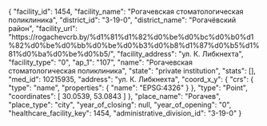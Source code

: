 {
    "facility_id": 1454,
    "facility_name": "Рогачевская стоматологическая поликлиника",
    "district_id": "3-19-0",
    "district_name": "Рогачёвский район",
    "facility_url": "https:\/\/rogachevcrb.by\/%d1%81%d1%82%d0%be%d0%bc%d0%b0%d1%82%d0%be%d0%bb%d0%be%d0%b3%d0%b8%d1%87%d0%b5%d1%81%d0%ba%d0%be%d0%b5\/",
    "facility_address": "ул. К. Либкнехта",
    "facility_type": "0",
    "ap_1": "107",
    "name": "Рогачевская стоматологическая поликлиника",
    "state": "private institution",
    "stats": [],
    "med_id": 10215935,
    "address": "ул. К. Либкнехта",
    "coord_x_y": {
        "crs": {
            "type": "name",
            "properties": {
                "name": "EPSG:4326"
            }
        },
        "type": "Point",
        "coordinates": [
            30.0539,
            53.0843
        ]
    },
    "place_name": "Рогачев",
    "place_type": "city",
    "year_of_closing": null,
    "year_of_opening": "0",
    "healthcare_facility_key": 1454,
    "administrative_division_id": "3-19-0"
}